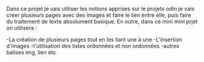 Dans ce projet je vais utiliser les notions apprises sur le projets odin
je vais créer plusieurs pages avec des images et faire le lien entre elle, puis faire du traitement de texte absolument basique.
En outre, dans ce mini mini prjet on utilisera :

-La création de plusieurs pages tout en les liant une à une
-L'insertion d'images
-l'utilisation des listes ordonnées et non ordonnées
-autres balises img, lien etc

